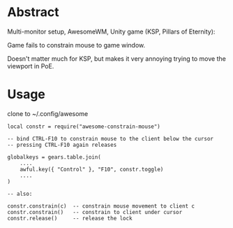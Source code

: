 # Abstract

Multi-monitor setup, AwesomeWM, Unity game (KSP, Pillars of Eternity):

Game fails to constrain mouse to game window.

Doesn't matter much for KSP, but makes it very annoying trying to move the viewport in PoE.

# Usage

clone to ~/.config/awesome

```
local constr = require("awesome-constrain-mouse")

-- bind CTRL-F10 to constrain mouse to the client below the cursor
-- pressing CTRL-F10 again releases

globalkeys = gears.table.join(
    ....
    awful.key({ "Control" }, "F10", constr.toggle)
    ....
)

-- also:

constr.constrain(c)  -- constrain mouse movement to client c
constr.constrain()   -- constrain to client under cursor
constr.release()     -- release the lock
```






